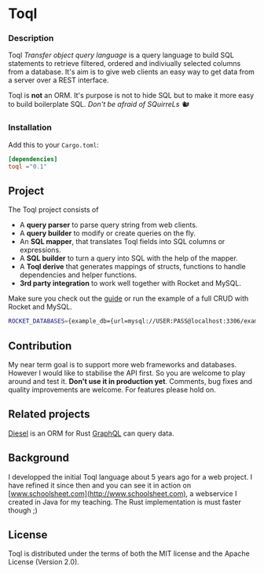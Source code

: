 # Toql

### Description
Toql *Transfer object query language* is a query language to build SQL statements to retrieve filtered, ordered and indiviually selected columns from a database. It's aim is to give web clients an easy way to get data from a server over a REST interface.

Toql is **not** an ORM. It's purpose is not to hide SQL but to make it more easy to build boilerplate SQL. 
*Don't be afraid of SQuirreLs 🐿️*

### Installation

Add this to your `Cargo.toml`:

```toml
[dependencies]
toql ="0.1"
```

## Project

The Toql project consists of 

* A __query parser__ to parse query string from web clients.
* A __query builder__ to modify or create queries on the fly.
* An __SQL mapper__, that translates Toql fields into SQL columns or expressions.
* A __SQL builder__ to turn a query into SQL with the help of the mapper.
* A __Toql derive__ that generates mappings of structs, functions to handle dependencies and helper functions.
* __3rd party integration__  to work well together with Rocket and MySQL.

Make sure you check out the [guide](https://github.com/roy-ganz/toql/blob/master/guide/src/introduction.md) or run the example of a full CRUD with Rocket and MySQL. 

```bash
ROCKET_DATABASES={example_db={url=mysql://USER:PASS@localhost:3306/example_db}} cargo +nightly run --example crud_rocket_mysql
```


## Contribution
My near term goal is to support more web frameworks and databases. However I would like to stabilise the API first. So you are welcome to play around and test it. **Don't use it in production yet**. Comments, bug fixes and quality improvements are welcome. For features please hold on.

## Related projects
[Diesel](http://diesel.rs/) is an  ORM for Rust
[GraphQL](https://github.com/graphql-rust) can query data.

## Background

I developped the initial Toql language about 5 years ago for a web project. I have refined it since then and you can see it in action on [www.schoolsheet.com](http://www.schoolsheet.com), a webservice I created in Java for my teaching. The Rust implementation is must faster though ;)


## License

Toql is distributed under the terms of both the MIT license and the
Apache License (Version 2.0).

